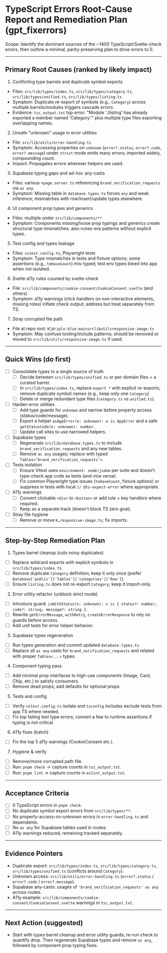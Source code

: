 # TypeScript Errors Root-Cause Report and Remediation Plan (gpt_fixerrors)

Scope: Identify the dominant sources of the ~1400 TypeScript/Svelte-check errors, then outline a minimal, parity-preserving plan to drive errors to 0.

---

## Primary Root Causes (ranked by likely impact)

1) Conflicting type barrels and duplicate symbol exports
- Files: `src/lib/types/index.ts`, `src/lib/types/category.ts`, `src/lib/types/unified.ts`, `src/lib/types/listing.ts`
- Symptom: Duplicate re-export of symbols (e.g., `Category`) across multiple barrels/modules triggers cascade errors.
- Evidence: `tsc_output.txt` top error: "Module './listing' has already exported a member named 'Category'." plus multiple type files exporting overlapping names.

2) Unsafe "unknown" usage in error utilities
- File: `src/lib/utils/error-handling.ts`
- Symptom: Accessing properties on `unknown` (`error?.status`, `error?.code`, `error?.message`) under `strict` mode emits many errors; imported widely, compounding count.
- Impact: Propagates errors wherever helpers are used.

3) Supabase typing gaps and ad-hoc any-casts
- Files: various `+page.server.ts` referencing `brand_verification_requests` via `as any`.
- Symptom: Missing table in `database.types.ts` forces `any` and weak inference; mismatches with row/insert/update types elsewhere.

4) UI component prop types and generics
- Files: multiple under `src/lib/components/**`
- Symptom: Components missing/loose prop typings and generics create structural type mismatches; also runes-era patterns without explicit types.

5) Test config and types leakage
- Files: `vitest.config.ts`, Playwright tests
- Symptom: Type mismatches in tests and fixture options; some assertions (e.g., `toHaveCount`) mis-typed; test env types bleed into app when not isolated.

6) Svelte a11y rules counted by svelte-check
- File: `src/lib/components/cookie-consent/CookieConsent.svelte` (and others)
- Symptom: a11y warnings (click handlers on non-interactive elements, missing roles) inflate check output; address but treat separately from TS.

7) Stray corrupted file path
- File at repo root: `Kdriplo-blue-mainsrclibutilsresponsive-image.ts`
- Symptom: May confuse tooling/include patterns; should be removed or moved to `src/lib/utils/responsive-image.ts` if used.

---

## Quick Wins (do first)

- [ ] Consolidate types to a single source of truth
  - [ ] Decide between `src/lib/types/unified.ts` or per-domain files + a curated barrel.
  - [ ] In `src/lib/types/index.ts`, replace `export *` with explicit re-exports; remove duplicate symbol names (e.g., keep only one `Category`).
  - [ ] Delete or merge redundant type files (`category.ts` vs `unified.ts`).

- [ ] Harden error utilities
  - [ ] Add type guards for `unknown` and narrow before property access (status/code/message).
  - [ ] Export a helper `asAppError(e: unknown): e is AppError` and a safe `getStatusCode(e: unknown): number`.
  - [ ] Update call sites to use narrowed helpers.

- [ ] Supabase types
  - [ ] Regenerate `src/lib/database.types.ts` to include `brand_verification_requests` and any new tables.
  - [ ] Remove `as any` usages; replace with typed `Tables<'brand_verification_requests'>`.

- [ ] Tests isolation
  - [ ] Ensure Vitest uses `environment: node|jsdom` per suite and doesn’t type-check app code as tests (and vice versa).
  - [ ] Fix common Playwright type issues (`toHaveCount`, fixture options) or suppress in tests with local `// @ts-expect-error` where appropriate.

- [ ] A11y warnings
  - [ ] Convert clickable `<div>` to `<button>` or add role + key handlers where required.
  - [ ] Keep as a separate track (doesn’t block TS zero goal).

- [ ] Stray file hygiene
  - [ ] Remove or move `K…responsive-image.ts`; fix imports.

---

## Step-by-Step Remediation Plan

1) Types barrel cleanup (cuts noisy duplicates)
- [ ] Replace wildcard exports with explicit symbols in `src/lib/types/index.ts`.
- [ ] Remove duplicate `Category` definition; keep it only once (prefer `Database['public']['Tables']['categories']['Row']`).
- [ ] Ensure `listing.ts` does not re-export `Category`; keep it import-only.

2) Error utility refactor (unblock strict mode)
- [ ] Introduce guard: `isWithStatus(x: unknown): x is { status?: number; code?: string; message?: string }`.
- [ ] Rewrite `getErrorMessage`, `withRetry`, `createErrorResponse` to rely on guards before access.
- [ ] Add unit tests for error helper behavior.

3) Supabase types regeneration
- [ ] Run types generation and commit updated `database.types.ts`.
- [ ] Replace all `as any` casts for `brand_verification_requests` and related with proper `Tables<...>` types.

4) Component typing pass
- [ ] Add minimal prop interfaces to high-use components (Image, Card, Chip, etc.) to satisfy consumers.
- [ ] Remove dead props; add defaults for optional props.

5) Tests and config
- [ ] Verify `vitest.config.ts` isolate and `tsconfig` includes exclude tests from app TS where needed.
- [ ] Fix top failing test type errors; convert a few to runtime assertions if typing is not critical.

6) A11y fixes (batch)
- [ ] Fix the top 5 a11y warnings (CookieConsent etc.).

7) Hygiene & verify
- [ ] Remove/move corrupted path file.
- [ ] Run: `pnpm check` → capture counts in `tsc_output.txt`.
- [ ] Run: `pnpm lint` → capture counts in `eslint_output.txt`.

---

## Acceptance Criteria

- [ ] 0 TypeScript errors in `pnpm check`.
- [ ] No duplicate symbol export errors from `src/lib/types/**`.
- [ ] No property-access-on-unknown errors in `error-handling.ts` and dependents.
- [ ] No `as any` for Supabase tables used in routes.
- [ ] A11y warnings reduced; remaining tracked separately.

---

## Evidence Pointers

- Duplicate export: `src/lib/types/index.ts`, `src/lib/types/category.ts`, `src/lib/types/unified.ts` (conflicts around `Category`).
- Unknown access: `src/lib/utils/error-handling.ts` (`error?.status` / `error?.code` / `error?.message`).
- Supabase any-casts: usages of `'brand_verification_requests' as any` across routes.
- A11y example: `src/lib/components/cookie-consent/CookieConsent.svelte` warnings in `tsc_output.txt`.

---

## Next Action (suggested)
- Start with types barrel cleanup and error utility guards; re-run check to quantify drop. Then regenerate Supabase types and remove `as any`, followed by component prop typing fixes.
